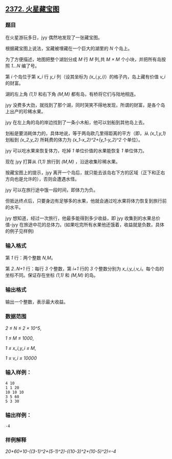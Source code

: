 ## [2372. 火星藏宝图](https://www.acwing.com/problem/content/2374/)

### 题目

在火星游玩多日，jyy 偶然地发现了一张藏宝图。

根据藏宝图上说法，宝藏被埋藏在一个巨大的湖里的 *N* 个岛上。

为了方便描述，地图把整个湖划分成 *M* 行 *M* 列,共 *M × M* 个小块，并把所有岛按照 *1…N* 编了号。

第 *i* 个岛位于第 *x_i* 行 *y_i* 列（设其坐标为 *(x_i,y_i)*）的格子内，岛上藏有价值 *v_i* 的财富。

湖的左上角 *(1,1)* 和右下角 *(M,M)* 都有岛，有桥将它们与陆地相连。

jyy 没费多大劲，就找到了那个湖，同时哭笑不得地发现，所谓的财富，是各个岛上出产的珍稀水果。

jyy 在左上角的岛的岸边找到了一条小木船，他可以划船到其他岛上去。

划船是要消耗体力的，具体地说，等于两岛欧几里得距离的平方（即，从 *(x_1,y_1)* 划船到 *(x_2,y_2)* 所耗费的体力为 *(x_1-x_2)^2+(y_1-y_2)^2* 个单位）。

jyy 可以吃水果来恢复体力，吃掉 *1* 单位价值的水果能恢复 *1* 单位体力。

现在 jyy 打算从 *(1,1)* 旅行到 *(M,M)* ，沿途收集珍稀水果。

按藏宝图上的提示，jyy 离开一个岛后，就只能去该岛右下方的区域（正下和正右方向也是允许的），否则会遭遇水怪。

jyy 可以在旅行途中饿一段时间，即体力为负。

但抵达终点后，只要身边有足够多的水果，他就会通过吃水果将体力恢复到旅行前的水平。

jyy 想知道，经过一次旅行，他最多能得到多少收益，即 jyy 收集到的水果总价值-jyy 在旅途中花的总体力。(如果吃完所有水果他还饿着，收益就是负数，具体的例子见样例)

### 输入格式

第 *1* 行：两个整数 *N,M*。

第 *2..N+1* 行：每行 *3* 个整数，第 *i+1* 行的 *3* 个整数分别为 *x_i,y_i,v_i*。每个岛的坐标不同。保证存在坐标 *(1,1)* 和 *(M,M)* 的岛。

### 输出格式

输出一个整数，表示最大收益。

### 数据范围

*2 ≤ N ≤ 2 × 10^5*,

*1 ≤ M ≤ 1000*,

*1 ≤ x_i,y_i ≤ M*,

*1 ≤ v_i ≤ 10000*

### 输入样例：

```
4 10
1 1 20
10 10 10
3 5 60
5 3 30
```

### 输出样例：

```
-4
```

### 样例解释

*20+60+10-((3-1)^2+(5-1)^2)-((10-3)^2+(10-5)^2)=-4*

